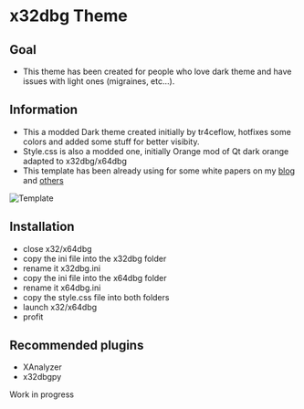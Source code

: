 # x32dbg Theme

## Goal
* This theme has been created for people who love dark theme and have issues with light ones (migraines, etc...).

## Information
* This a modded Dark theme created initially by tr4ceflow, hotfixes some colors and added some stuff for better visibity.
* Style.css is also a modded one, initially Orange mod of Qt dark orange adapted to x32dbg/x64dbg
* This template has been already using for some white papers on my [blog](https://fumik0.com) and [others](https://securelist.com/a-predatory-tale/89779/)

![Template](https://pbs.twimg.com/media/D0mfvp8W0AMYi80.jpg:large)

## Installation
* close x32/x64dbg 
* copy the ini file into the x32dbg folder
* rename it x32dbg.ini
* copy the ini file into the x64dbg folder
* rename it x64dbg.ini
* copy the style.css file into both folders
* launch x32/x64dbg 
* profit

## Recommended plugins
* XAnalyzer 
* x32dbgpy

Work in progress

